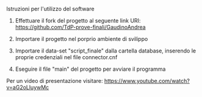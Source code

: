 Istruzioni per l'utilizzo del software

1. Effettuare il fork del progetto al seguente link URI: https://github.com/TdP-prove-finali/GaudinoAndrea

2. Importare il progetto nel porprio ambiente di svilippo

3. Importare il data-set "script_finale" dalla cartella database, inserendo le proprie credenziali nel file connector.cnf

4. Eseguire il file "main" del progetto per avviare il programma

Per un video di presentazione visitare: https://www.youtube.com/watch?v=aG2oLluywMc

